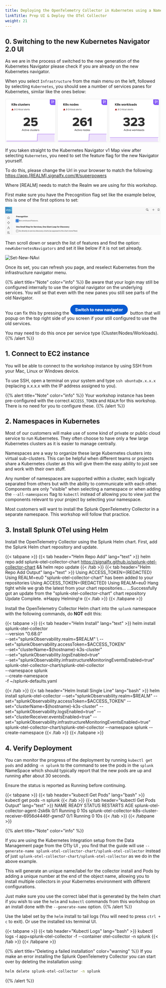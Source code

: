 ```yaml
---
title: Deploying the OpenTelemetry Collector in Kubernetes using a NameSpace
linkTitle: Prep UI & Deploy the OTel Collector 
weight: 21
---
```

## 0. Switching to the new Kubernetes Navigator 2.0 UI

As we are in the process of switched to the new generation of the Kubernetes Navigator please check if you are already on the new Kubernetes navigator.

When you select `Infrastructure` from the main menu on the left, followed by selecting `Kubernetes`, you should see a number of services panes for Kubernetes, similar like the ones below:

![k8s-navi-v-2](../images/k8s-nav2.png)

If you taken straight to the Kubernetes Navigator v1 Map view after selecting `Kubernetes`, you need to set the feature flag for the new Navigator yourself.

To do this, please change the Url in your browser to match the following: [https://app.[REALM].signalfx.com/#/superpowers](https://app.[REALM].signalfx.com/#/superpowers)

Where [REALM] needs to match the Realm we are using for this workshop.

First make sure you have the Precognition flag set like the example below, this is one of the first options to set:

![Set-Precognition](../images/Precognition.png)

Then scroll down or search the list of features and find the option: `newKubernetesNavigators` and set it like below if it is not set already.

![Set-New-NAvi](../images/set_new_k8s_navi.png)

Once its set, you can refresh you page, and reselect Kubernetes from the infrastructure navigator menu.

{{% alert title="Note" color="info" %}}
Be aware that your login may still be configured internally to use the original navigator on the underlying services.  You will se that even with the new panes you still see parts of the old Navigator.

You can fix this by pressing the ![new-k8-button](../images/new-k8s-button.png) button that will popup on the top right side of you screen if your still configured to use the old services.

You may need to do this once per service type (Cluster/Nodes/Workloads).
{{% /alert %}}

## 1. Connect to EC2 instance

You will be able to connect to the workshop instance by using SSH from your Mac, Linux or Windows device.

To use SSH, open a terminal on your system and type `ssh ubuntu@x.x.x.x` (replacing x.x.x.x with the IP address assigned to you).

{{% alert title="Note" color="info" %}}
Your workshop instance has been pre-configured with the correct `ACCESS_TOKEN` and `REALM` for this workshop. There is no need for you to configure these.
{{% /alert %}}

## 2. Namespaces in Kubernetes

Most of our customers will make use of some kind of private or public cloud service to run Kubernetes. They often choose to have only a few large Kubernetes clusters as it is easier to manage centrally.

Namespaces are a way to organize these large Kubernetes clusters into virtual sub-clusters. This can be helpful when different teams or projects share a Kubernetes cluster as this will give them the easy ability to just see and work with their own stuff.

Any number of namespaces are supported within a cluster, each logically separated from others but with the ability to communicate with each other. Components are only "visible" when selecting a namespace or when adding the `--all-namespaces` flag to `kubectl` instead of allowing you to view just the components relevant to your project by selecting your namespace.

Most customers will want to install the Splunk OpenTelemetry Collector in a separate namespace.  This workshop will follow that practice.

## 3. Install Splunk OTel using Helm

Install the OpenTelemetry Collector using the Splunk Helm chart. First, add the Splunk Helm chart repository and update.

{{< tabpane >}}
{{< tab header="Helm Repo Add" lang="text" >}}
helm repo add splunk-otel-collector-chart https://signalfx.github.io/splunk-otel-collector-chart && helm repo update
{{< /tab >}}
{{< tab header="Helm Repo Add Output" lang="text" >}}
Using ACCESS_TOKEN={REDACTED}
Using REALM=eu0
"splunk-otel-collector-chart" has been added to your repositories
Using ACCESS_TOKEN={REDACTED}
Using REALM=eu0
Hang tight while we grab the latest from your chart repositories...
...Successfully got an update from the "splunk-otel-collector-chart" chart repository
Update Complete. ⎈Happy Helming!⎈
{{< /tab >}}
{{< /tabpane >}}

Install the OpenTelemetry Collector Helm chart into the `splunk` namespace with the following commands, do **NOT** edit this:

{{< tabpane >}}
{{< tab header="Helm Install" lang="text" >}}
helm install splunk-otel-collector \
--version "0.68.0" \
--set="splunkObservability.realm=$REALM" \
--set="splunkObservability.accessToken=$ACCESS_TOKEN" \
--set="clusterName=$(hostname)-k3s-cluster" \
--set="splunkObservability.logsEnabled=true" \
--set="splunkObservability.infrastructureMonitoringEventsEnabled=true" \
splunk-otel-collector-chart/splunk-otel-collector \
--namespace splunk \
--create-namespace \
-f ~/splunk-defaults.yaml

{{< /tab >}}
{{< tab header="Helm Install Single Line" lang="bash" >}}
helm install splunk-otel-collector --set="splunkObservability.realm=$REALM" --set="splunkObservability.accessToken=$ACCESS_TOKEN" --set="clusterName=$(hostname)-k3s-cluster" --set="splunkObservability.logsEnabled=true" --set="clusterReceiver.eventsEnabled=true" --set="splunkObservability.infrastructureMonitoringEventsEnabled=true" splunk-otel-collector-chart/splunk-otel-collector --namespace splunk --create-namespace
{{< /tab >}}
{{< /tabpane >}}

## 4. Verify Deployment

You can monitor the progress of the deployment by running `kubectl get pods` and adding `-n splunk` to the command to see the pods in the `splunk` NameSpace which should typically report that the new pods are up and running after about 30 seconds.

Ensure the status is reported as Running before continuing.

{{< tabpane >}}
{{< tab header="kubectl Get Pods" lang="bash" >}}
kubectl get pods -n splunk
{{< /tab >}}
{{< tab header="kubectl Get Pods Output" lang="text" >}}
NAME                                                          READY   STATUS    RESTARTS   AGE
splunk-otel-collector-agent-2sk6k                             0/1     Running   0          10s
splunk-otel-collector-k8s-cluster-receiver-6956d4446f-gwnd7   0/1     Running   0          10s
{{< /tab >}}
{{< /tabpane >}}

{{% alert title="Note" color="info" %}}

If you are using the Kubernetes Integration setup from the Data Management page from the O11y UI , you find that the guide will use
`--generate-name splunk-otel-collector-chart/splunk-otel-collector` instead of just `splunk-otel-collector-chart/splunk-otel-collector` as we do in the above example.

This will generate an unique name/label for the collector install and Pods by adding a unique number at the end of the object name, allowing you to install multiple collectors in your Kubernetes environment with different configurations.

Just make sure you use the correct label that is generated by the helm chart if you wish to use the `helm` and `kubectl` commands from this workshop on an install done with the `--generate-name` option.
{{% /alert %}}

Use the label set by the `helm` install to tail logs (You will need to press `ctrl + c` to exit). Or use the installed `k9s` terminal UI.

{{< tabpane >}}
{{< tab header="Kubectl Logs" lang="bash" >}}
kubectl logs -l app=splunk-otel-collector -f --container otel-collector -n splunk
{{< /tab >}}
{{< /tabpane >}}

{{% alert title="Deleting a failed installation" color="warning" %}}
If you make an error installing the Splunk OpenTelemetry Collector you can start over by deleting the installation using:

``` bash
helm delete splunk-otel-collector -n splunk
```

{{% /alert %}}
